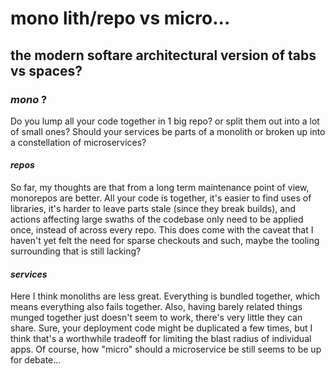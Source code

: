 # mono lith/repo vs micro...

## the modern softare architectural version of tabs vs spaces?


### _mono_ ?

Do you lump all your code together in 1 big repo?
or split them out into a lot of small ones?
Should your services be parts of a monolith
or broken up into a constellation of microservices?

#### _repos_

So far,
my thoughts are that from a long term maintenance point of view,
monorepos are better.
All your code is together,
it's easier to find uses of libraries,
it's harder to leave parts stale (since they break builds),
and actions affecting large swaths of the codebase only need to be applied once,
instead of across every repo.
This does come with the caveat that I haven't yet felt the need for sparse checkouts and such,
maybe the tooling surrounding that is still lacking?

#### _services_

Here I think monoliths are less great.
Everything is bundled together, which means everything also fails together.
Also, having barely related things munged together just doesn't seem to work,
there's very little they can share.
Sure, your deployment code might be duplicated a few times,
but I think that's a worthwhile tradeoff for limiting the blast radius of individual apps.
Of course, how "micro" should a microservice be still seems to be up for debate...

